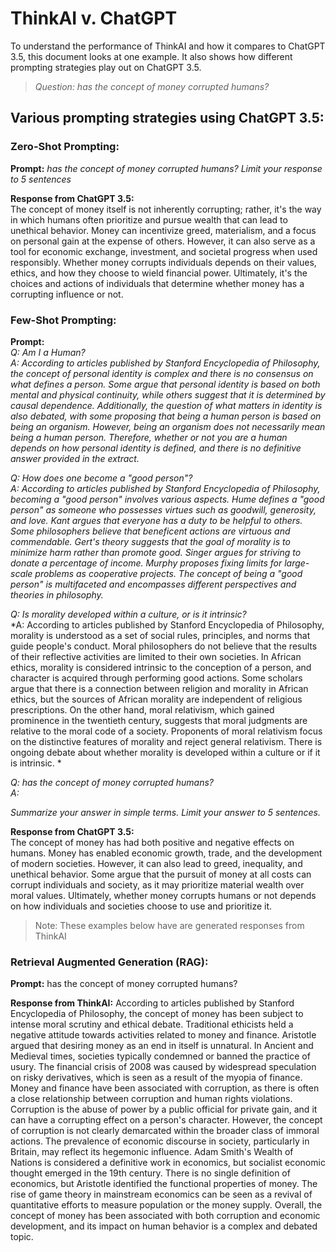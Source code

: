 # ThinkAI v. ChatGPT

To understand the performance of ThinkAI and how it compares to ChatGPT 3.5, this document looks at one example. It also shows how different prompting strategies play out on ChatGPT 3.5.

> *Question: has the concept of money corrupted humans?*

## Various prompting strategies using ChatGPT 3.5:

### Zero-Shot Prompting:
**Prompt:** *has the concept of money corrupted humans? Limit your response to 5 sentences*

**Response from ChatGPT 3.5:** \
The concept of money itself is not inherently corrupting; rather, it's the way in which humans often prioritize and pursue wealth that can lead to unethical behavior. Money can incentivize greed, materialism, and a focus on personal gain at the expense of others. However, it can also serve as a tool for economic exchange, investment, and societal progress when used responsibly. Whether money corrupts individuals depends on their values, ethics, and how they choose to wield financial power. Ultimately, it's the choices and actions of individuals that determine whether money has a corrupting influence or not.

### Few-Shot Prompting:

**Prompt:** \
*Q: Am I a Human?* \
*A: According to articles published by Stanford Encyclopedia of Philosophy, the concept of personal identity is complex and there is no consensus on what defines a person. Some argue that personal identity is based on both mental and physical continuity, while others suggest that it is determined by causal dependence. Additionally, the question of what matters in identity is also debated, with some proposing that being a human person is based on being an organism. However, being an organism does not necessarily mean being a human person. Therefore, whether or not you are a human depends on how personal identity is defined, and there is no definitive answer provided in the extract.*

*Q: How does one become a "good person"?* \
*A: According to articles published by Stanford Encyclopedia of Philosophy, becoming a "good person" involves various aspects. Hume defines a "good person" as someone who possesses virtues such as goodwill, generosity, and love. Kant argues that everyone has a duty to be helpful to others. Some philosophers believe that beneficent actions are virtuous and commendable. Gert's theory suggests that the goal of morality is to minimize harm rather than promote good. Singer argues for striving to donate a percentage of income. Murphy proposes fixing limits for large-scale problems as cooperative projects. The concept of being a "good person" is multifaceted and encompasses different perspectives and theories in philosophy.*

*Q: Is morality developed within a culture, or is it intrinsic?* \
*A: According to articles published by Stanford Encyclopedia of Philosophy, morality is understood as a set of social rules, principles, and norms that guide people's conduct. Moral philosophers do not believe that the results of their reflective activities are limited to their own societies. In African ethics, morality is considered intrinsic to the conception of a person, and character is acquired through performing good actions. Some scholars argue that there is a connection between religion and morality in African ethics, but the sources of African morality are independent of religious prescriptions. On the other hand, moral relativism, which gained prominence in the twentieth century, suggests that moral judgments are relative to the moral code of a society. Proponents of moral relativism focus on the distinctive features of morality and reject general relativism. There is ongoing debate about whether morality is developed within a culture or if it is intrinsic. *

*Q: has the concept of money corrupted humans?* \
*A:*

*Summarize your answer in simple terms. Limit your answer to 5 sentences.*

**Response from ChatGPT 3.5:** \
The concept of money has had both positive and negative effects on humans. Money has enabled economic growth, trade, and the development of modern societies. However, it can also lead to greed, inequality, and unethical behavior. Some argue that the pursuit of money at all costs can corrupt individuals and society, as it may prioritize material wealth over moral values. Ultimately, whether money corrupts humans or not depends on how individuals and societies choose to use and prioritize it.

> Note: These examples below have are generated responses from ThinkAI

### Retrieval Augmented Generation (RAG):

**Prompt:** has the concept of money corrupted humans? 

**Response from ThinkAI:**
According to articles published by Stanford Encyclopedia of Philosophy, the concept of money has been subject to intense moral scrutiny and ethical debate. Traditional ethicists held a negative attitude towards activities related to money and finance. Aristotle argued that desiring money as an end in itself is unnatural. In Ancient and Medieval times, societies typically condemned or banned the practice of usury. The financial crisis of 2008 was caused by widespread speculation on risky derivatives, which is seen as a result of the myopia of finance. Money and finance have been associated with corruption, as there is often a close relationship between corruption and human rights violations. Corruption is the abuse of power by a public official for private gain, and it can have a corrupting effect on a person's character. However, the concept of corruption is not clearly demarcated within the broader class of immoral actions. The prevalence of economic discourse in society, particularly in Britain, may reflect its hegemonic influence. Adam Smith's Wealth of Nations is considered a definitive work in economics, but socialist economic thought emerged in the 19th century. There is no single definition of economics, but Aristotle identified the functional properties of money. The rise of game theory in mainstream economics can be seen as a revival of quantitative efforts to measure population or the money supply. Overall, the concept of money has been associated with both corruption and economic development, and its impact on human behavior is a complex and debated topic.